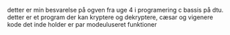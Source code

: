 detter er min besvarelse på ogven fra uge 4 i programering c bassis på dtu. 
detter er et program der kan kryptere og dekryptere, cæsar og vigenere kode
det inde holder er par modeuluseret funktioner
